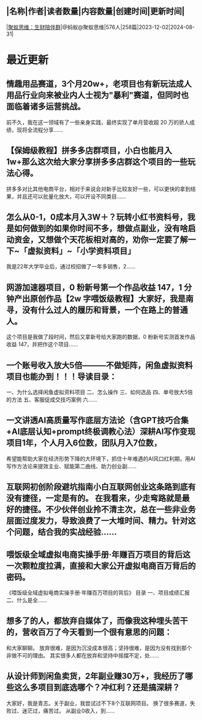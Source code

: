 |名称|作者|读者数量|内容数量|创建时间|更新时间|
---
|[聚蚁思维：生财陪伴群](https://xiaobot.net/p/juyi?refer=0b133df9-27dc-423b-8101-639049001c13)|@蚂蚁@聚蚁思维|576人|258篇|2023-12-02|2024-08-31|

# 最近更新
## 情趣用品赛道，3个月20w+，老项目也有新玩法成人用品行业向来被业内人士视为"暴利"赛道，但同时也面临着诸多运营挑战。

前不久，我在这一领域有了一些亲身实践，最终实现了单月营收超 20 万的骄人成绩，现将全流程分享......
## 【保姆级教程】拼多多店群项目，小白也能月入 1w+那么这次给大家分享拼多多店群这个项目的一些玩法心得。

拼多多对比其他电商平台，相对于来说会对新手比较友好一些，可以更快的拿到结果，并且还可以批量化放大，可以开设不同类目......
## 怎么从0-1，0成本月入3W＋？玩转小红书资料号，我是如何做到的如果你时间不多，想做点副业，没有啥启动资金，又想做个天花板相对高的，劝你一定要了解一下~「虚拟资料」~「小学资料项目」

我是22年大学毕业后，通过校招做了一年多销售，2......
## 网游加速器项目，0 粉新号第一个作品收益 147，1 分钟产出原创作品【2w 字喂饭级教程】大家好，我是南寻，没有什么过人的履历和背景，一个在路上的普通人。

这个项目是我做了段时间，然后又拿新号给大家跑的数据，0 粉新号实测首发作品收益 147，并把作这个项目......
## 一个账号收入放大5倍———不做矩阵，闲鱼虚拟资料项目也能办到！！！导读目录：
一、为什么选择闲鱼虚拟资料项目
二、怎么操作
三、如何选品
四、单号放大5倍的方法
五、客服促成交技巧案例
六......
## 一文讲透AI高质量写作底层方法论（含GPT技巧合集+AI底层认知+prompt终极调教心法）深耕AI写作变现项目1年，个人月入6位数，团队月入7位数，
希望能帮助大家在经济形势下降的大环境下，抓住十年难遇的AI风口红利期，用AI写作方法论来提效主业、赋能第二曲线、助力创业副......
## 互联网初创阶段避坑指南小白互联网创业这条路到底有没有捷径，一定是有的。 在我看来，少走弯路就是最好的捷径。不少伙伴创业拎不清主次，总在一些非业务层面过度发力，导致浪费了一大堆时间、精力。针对这个问题，结合我的实战经验......
## 喂饭级全域虚拟电商实操手册·年赚百万项目的背后这一次颗粒度拉满，直接和大家公开虚拟电商百万背后的密码。
《喂饭级全域虚拟电商实操手册·年赚百万项目的背后》
目录
一、项目成绩汇报
二、什么是全......
## 想多了的人，都放弃自媒体了，而像我这种埋头苦干的，营收百万了今天看到一个很有意思的问题：
和大家聊聊。
放弃很难，是因为沉没成本很高；坚持很难，是因为没有找到那个非做不可的理由。
其实很多人都在放弃和坚持中摇摆不定，处......
## 从设计师到闲鱼卖货，2年副业赚30万+，我经历了哪些这么多项目到底选哪个？冲红利？还是搞深耕？
大家好，我是青志。关于副业，我尝试过不下8个互联网项目。
换了很多赛道，失败过、迷茫过，痛苦过。
从副业0收入，到......

